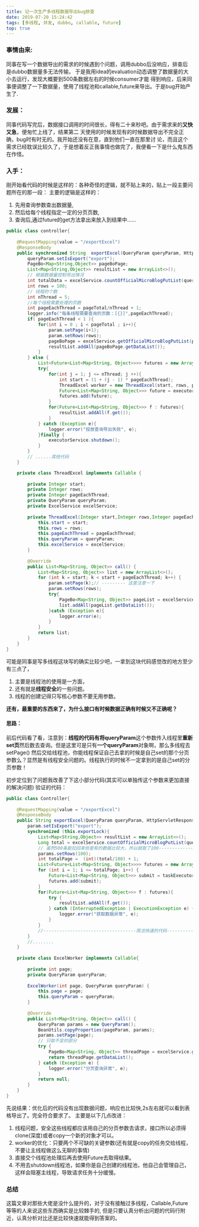 ```yaml
---
title: 记一次生产多线程数据导出bug排查
date: 2019-07-20 15:24:42
tags: [多线程, 并发, dubbo, callable, future]
top: true
---
```

### 事情由来:
同事在写一个数据导出的需求的时候遇到个问题，调用dubbo后没响应，排查后是dubbo数据量多无法传输，
于是我用idea的evaluation动态调整了数据量的大小去运行，发现大概要到500条数据左右的时候consumer才能
得到响应，后来同事便调整了一下数据量，使用了线程池和callable,future来导出。于是bug开始产生了.  

### 发展：
同事代码写完后，数据接口调用的时间很长，得有二十来秒吧。由于需求来的**又快又急**，便匆忙上线了，结果第二
天使用的时候发现有的时候数据导出不完全正确，bug时有时无的。我开始还没有在意，直到他们一直在那里讨
论，而且这个需求已经耽误比较久了，于是想着反正我事情也做完了，我便看一下是什么鬼东西在作怪。

### 入手：
刚开始看代码的时候是这样的：各种奇怪的逻辑，就不贴上来的，贴上一段主要问题所在的那一段：
主要的逻辑是这样的：
1. 先用查询参数查出数据量,
2. 然后给每个线程指定一定的分页页数,
3. 查询后,通过future的get方法拿出来放入到结果中......

~~~ java
public class controller{
    
    @RequestMapping(value = "/exportExcel")
	@ResponseBody
	public synchronized String  exportExcel(QueryParam queryParam, HttpServletResponse response) {
		queryParam.setIsExport("export");
		PageBo<Map<String,Object>> pageBoPage;
		List<Map<String,Object>> resultList = new ArrayList<>();
		// 根据数据量控制导出情况
		int totalData = excelService.countOfficialMicroBlogPutList(queryParam).getCount();
		int rows = 100;
		// 线程的个数
		int nThread = 5;
		//每个线程需要处理的页数
		int pageEachThread = pageTotal/nThread + 1;
		logger.info("每条线程需要查询的页数：[{}]",pageEachThread);
		if( pageEachThread < 1 ){
			for(int i = 0 ; i < pageTotal ; i++){
				param.setPage(i+1);
				param.setRows(rows);
				pageBoPage = excelService.getOfficialMicroBlogPutList(param);
				resultList.addAll(pageBoPage.getDataList());
			}
		} else {
			List<Future<List<Map<String, Object>>>> futures = new ArrayList<>();
			try{
				for(int j = 1; j <= nThread; j ++){
					int start = (1 + (j - 1) * pageEachThread);
					ThreadExcel worker = new ThreadExcel(start, rows, pageEachThread, param, excelService);
					Future<List<Map<String, Object>>> future = executorService.submit();
					futures.add(future);
				}
				for(Future<List<Map<String, Object>>> f : futures){
					resultList.addAll(f.get());
				}
			} catch (Exception e){
				logger.error("投放查询导出失败", e);
			}finally {
				executorService.shutdown();
			}
		}
		// ......其他代码
    }

    private class ThreadExcel implements Callable {
    
        private Integer start;
        private Integer rows;
        private Integer pageEachThread;
        private QueryParam queryParam;
        private ExcelService excelService;
    
        private ThreadExcel(Integer start,Integer rows,Integer pageEachThread,QueryParam queryParam, ExcelService excelService){
            this.start = start;
            this.rows = rows;
            this.pageEachThread = pageEachThread;
            this.queryParam = queryParam;
            this.excelService = excelService;
        }
    
        @Override
        public List<Map<String, Object>> call() {
            List<Map<String, Object>> list = new ArrayList<>();
            for (int k = start; k < start + pageEachThread; k++) {
                param.setPage(k);// --------- 这里注意一下
                param.setRows(rows);
                try{
                    PageBo<Map<String, Object>> pageList = excelService.getOfficialMicroBlogPutList(param);
                    list.addAll(pageList.getDataList());
                }catch (Exception e){
                    logger.error(e);
                }
            }
            return list;
        }
    }
}

~~~

可能是同事是写多线程这块写的确实比较少吧，一拿到这块代码感觉改的地方至少有三点了，
1. 主要是线程池的使用是一方面，
2. 还有就是**线程安全**的一些问题。
3. 线程的创建记得只写核心参数不要无用参数。  

**还有，最重要的东西来了，为什么接口有时候数据正确有时候又不正确呢？**

#### 思路：
前后代码看了看，注意到：**线程的代码有将queryParam**这个参数传入线程里**重新set页**然后数去查询。但是这里可是只有**一个queryParam**对象啊，那么多线程去setPage() 然后交给线程池，你能线程保证自己去拿的时候是自己set的那个分页参数么？显然是有线程安全问题的。线程执行的时候不一定拿到的是自己set的分页参数！

初步定位到了问题我改善了下这小部分代码(其实可以单独传这个参数来更加直接的解决问题)
验证的代码：
~~~java
public class Controller{
	
	@RequestMapping(value = "/exportExcel")
	@ResponseBody
	public String exportExcel(QueryParam queryParam, HttpServletResponse response) {
		param.setIsExport("export");
	    synchronized (this.exportLock){
            List<Map<String,Object>> resultList = new ArrayList<>();
            Long total = excelService.countOfficialMicroBlogPutList(queryParam);
            // 虽然500条能拉回来但是有的数据比较大，所以就取了100--------------------------------------
            params.setRows(100);
            int totalPage =  (int)(total/100) + 1;
            List<Future<List<Map<String, Object>>>> futures = new ArrayList<>();
            for (int i = 1; i <= totalPage; i++) {
                Future<List<Map<String, Object>>> submit = taskExecutor.submit(new ExcelWorker(i, queryParam));
                futures.add(submit);
            }
            for(Future<List<Map<String, Object>>> f : futures){
                try {
                    resultList.addAll(f.get());
                } catch (InterruptedException | ExecutionException e) {
                    logger.error("获取数据异常", e);
                }
            }
            //-----------------------------------简洁快速的代码-----------------------------------
	    }
		//........
	}
	
    private class ExcelWorker implements Callable{
		
		private int page;
        private QueryParam queryParam;
		
		ExcelWorker(int page, QueryParam queryParam) {
			this.page = page;
			this.queryParam = queryParam;
		}
		
		@Override
		public List<Map<String, Object>> call() {
			QueryParam params = new QueryParam();
			BeanUtils.copyProperties(pageParam, params);
			params.setPage(page);
			// 只取不变的部分
			try {
				PageBo<Map<String, Object>> threadPage = excelService.getOfficialMicroBlogPutList(params);
				return threadPage.getDataList();
			} catch (Exception e) {
				logger.error("分页查询异常", e);
			}
			return null;
		}
	}
}

~~~

先说结果：优化后的代码没有出现数据问题，响应也比较快,2s左右就可以看到表格导出了。完全符合要求了。
主要是以下几点改进：
1. 线程问题，安全这些线程都应该用自己的分页参数去请求，接口所以必须得clone(深度)或者copy一个新的对象才可以。
2. worker的优化：只要两个不可缺的关键参数(还有就是copy的任务交给线程，不要让主线程做这么无聊的事情)
3. 直接交个线程池处理后再去使用Future去取得结果。
4. 不用去shutdown线程池，如果你是自己创建的线程池，他自己会管理自己，这样会阻塞主线程，导致请求任务十分缓慢。

### 总结
这篇文章对那些大佬是没什么提升的，对于没有接触过多线程，Callable,Future等等的人来说这些东西确实是比较棘手的, 但是只要认真分析出问题的代码行附近，认真分析对比还是比较快速就能得到答案的。









